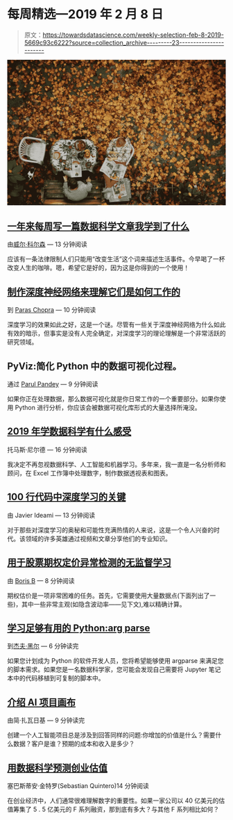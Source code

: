 # 每周精选—2019 年 2 月 8 日

> 原文：<https://towardsdatascience.com/weekly-selection-feb-8-2019-5669c93c6222?source=collection_archive---------23----------------------->

![](img/c59ab3809bcc031a082d04605cec2fc8.png)

## [一年来每周写一篇数据科学文章我学到了什么](/what-i-learned-from-writing-a-data-science-article-every-week-for-a-year-201c0357e0ce)

由[威尔·科尔森](https://medium.com/u/e2f299e30cb9?source=post_page-----5669c93c6222--------------------------------) — 13 分钟阅读

应该有一条法律限制人们只能用“改变生活”这个词来描述生活事件。今早喝了一杯改变人生的咖啡。嗯，希望它是好的，因为这是你得到的一个使用！

## [制作深度神经网络来理解它们是如何工作的](/making-deep-neural-networks-paint-to-understand-how-they-work-4be0901582ee)

到 [Paras Chopra](https://medium.com/u/ce4d7f282c52?source=post_page-----5669c93c6222--------------------------------) — 10 分钟阅读

深度学习的效果如此之好，这是一个谜。尽管有一些关于深度神经网络为什么如此有效的暗示，但事实是没有人完全确定，对深度学习的理论理解是一个非常活跃的研究领域。

## PyViz:简化 Python 中的数据可视化过程。

通过 [Parul Pandey](https://medium.com/u/7053de462a28?source=post_page-----5669c93c6222--------------------------------) — 9 分钟阅读

如果你正在处理数据，那么数据可视化就是你日常工作的一个重要部分。如果你使用 Python 进行分析，你应该会被数据可视化库形式的大量选择所淹没。

## [2019 年学数据科学有什么感受](/how-it-feels-to-learn-data-science-in-2019-6ee688498029)

托马斯·尼尔德 — 16 分钟阅读

我决定不再忽视数据科学、人工智能和机器学习。多年来，我一直是一名分析师和顾问，在 Excel 工作簿中处理数字，制作数据透视表和图表。

## [100 行代码中深度学习的关键](/the-keys-of-deep-learning-in-100-lines-of-code-907398c76504)

由 Javier Ideami — 13 分钟阅读

对于那些对深度学习的奥秘和可能性充满热情的人来说，这是一个令人兴奋的时代。该领域的许多英雄通过视频和文章分享他们的专业知识。

## [用于股票期权定价异常检测的无监督学习](/unsupervised-learning-for-anomaly-detection-in-stock-options-pricing-e599728958c7)

由 [Boris B](https://medium.com/u/dbe185b1f1d0?source=post_page-----5669c93c6222--------------------------------) — 8 分钟阅读

期权估价是一项非常困难的任务。首先，它需要使用大量数据点(下面列出了一些)，其中一些非常主观(如隐含波动率——见下文),难以精确计算。

## [学习足够有用的 Python:arg parse](/learn-enough-python-to-be-useful-argparse-e482e1764e05)

到[杰夫·黑尔](https://medium.com/u/451599b1142a?source=post_page-----5669c93c6222--------------------------------) — 6 分钟读完

如果您计划成为 Python 的软件开发人员，您将希望能够使用 argparse 来满足您的脚本需求。如果您是一名数据科学家，您可能会发现自己需要将 Jupyter 笔记本中的代码移植到可复制的脚本中。

## [介绍 AI 项目画布](/introducing-the-ai-project-canvas-e88e29eb7024)

由简·扎瓦日基 — 9 分钟读完

创建一个人工智能项目总是涉及到回答同样的问题:你增加的价值是什么？需要什么数据？客户是谁？预期的成本和收入是多少？

## [用数据科学预测创业估值](/making-sense-of-startup-valuations-with-data-science-1dededaf18bb)

塞巴斯蒂安·金特罗(Sebastian Quintero)14 分钟阅读

在创业经济中，人们通常很难理解数字的重要性。如果一家公司以 40 亿美元的估值筹集了 5 . 5 亿美元的 F 系列融资，那到底有多大？与其他 F 系列相比如何？